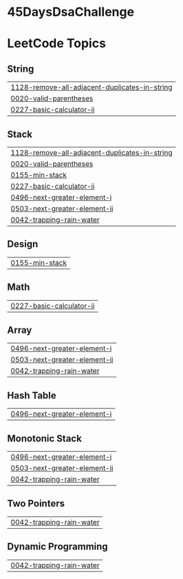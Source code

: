 # 45DaysDsaChallenge
<!---LeetCode Topics Start-->
# LeetCode Topics
## String
|  |
| ------- |
| [1128-remove-all-adjacent-duplicates-in-string](https://github.com/pranay1uv/45-Days-DsaChallenge/tree/master/1128-remove-all-adjacent-duplicates-in-string) |
| [0020-valid-parentheses](https://github.com/pranay1uv/45-Days-DsaChallenge/tree/master/0020-valid-parentheses) |
| [0227-basic-calculator-ii](https://github.com/pranay1uv/45-Days-DsaChallenge/tree/master/0227-basic-calculator-ii) |
## Stack
|  |
| ------- |
| [1128-remove-all-adjacent-duplicates-in-string](https://github.com/pranay1uv/45-Days-DsaChallenge/tree/master/1128-remove-all-adjacent-duplicates-in-string) |
| [0020-valid-parentheses](https://github.com/pranay1uv/45-Days-DsaChallenge/tree/master/0020-valid-parentheses) |
| [0155-min-stack](https://github.com/pranay1uv/45-Days-DsaChallenge/tree/master/0155-min-stack) |
| [0227-basic-calculator-ii](https://github.com/pranay1uv/45-Days-DsaChallenge/tree/master/0227-basic-calculator-ii) |
| [0496-next-greater-element-i](https://github.com/pranay1uv/45-Days-DsaChallenge/tree/master/0496-next-greater-element-i) |
| [0503-next-greater-element-ii](https://github.com/pranay1uv/45-Days-DsaChallenge/tree/master/0503-next-greater-element-ii) |
| [0042-trapping-rain-water](https://github.com/pranay1uv/45-Days-DsaChallenge/tree/master/0042-trapping-rain-water) |
## Design
|  |
| ------- |
| [0155-min-stack](https://github.com/pranay1uv/45-Days-DsaChallenge/tree/master/0155-min-stack) |
## Math
|  |
| ------- |
| [0227-basic-calculator-ii](https://github.com/pranay1uv/45-Days-DsaChallenge/tree/master/0227-basic-calculator-ii) |
## Array
|  |
| ------- |
| [0496-next-greater-element-i](https://github.com/pranay1uv/45-Days-DsaChallenge/tree/master/0496-next-greater-element-i) |
| [0503-next-greater-element-ii](https://github.com/pranay1uv/45-Days-DsaChallenge/tree/master/0503-next-greater-element-ii) |
| [0042-trapping-rain-water](https://github.com/pranay1uv/45-Days-DsaChallenge/tree/master/0042-trapping-rain-water) |
## Hash Table
|  |
| ------- |
| [0496-next-greater-element-i](https://github.com/pranay1uv/45-Days-DsaChallenge/tree/master/0496-next-greater-element-i) |
## Monotonic Stack
|  |
| ------- |
| [0496-next-greater-element-i](https://github.com/pranay1uv/45-Days-DsaChallenge/tree/master/0496-next-greater-element-i) |
| [0503-next-greater-element-ii](https://github.com/pranay1uv/45-Days-DsaChallenge/tree/master/0503-next-greater-element-ii) |
| [0042-trapping-rain-water](https://github.com/pranay1uv/45-Days-DsaChallenge/tree/master/0042-trapping-rain-water) |
## Two Pointers
|  |
| ------- |
| [0042-trapping-rain-water](https://github.com/pranay1uv/45-Days-DsaChallenge/tree/master/0042-trapping-rain-water) |
## Dynamic Programming
|  |
| ------- |
| [0042-trapping-rain-water](https://github.com/pranay1uv/45-Days-DsaChallenge/tree/master/0042-trapping-rain-water) |
<!---LeetCode Topics End-->